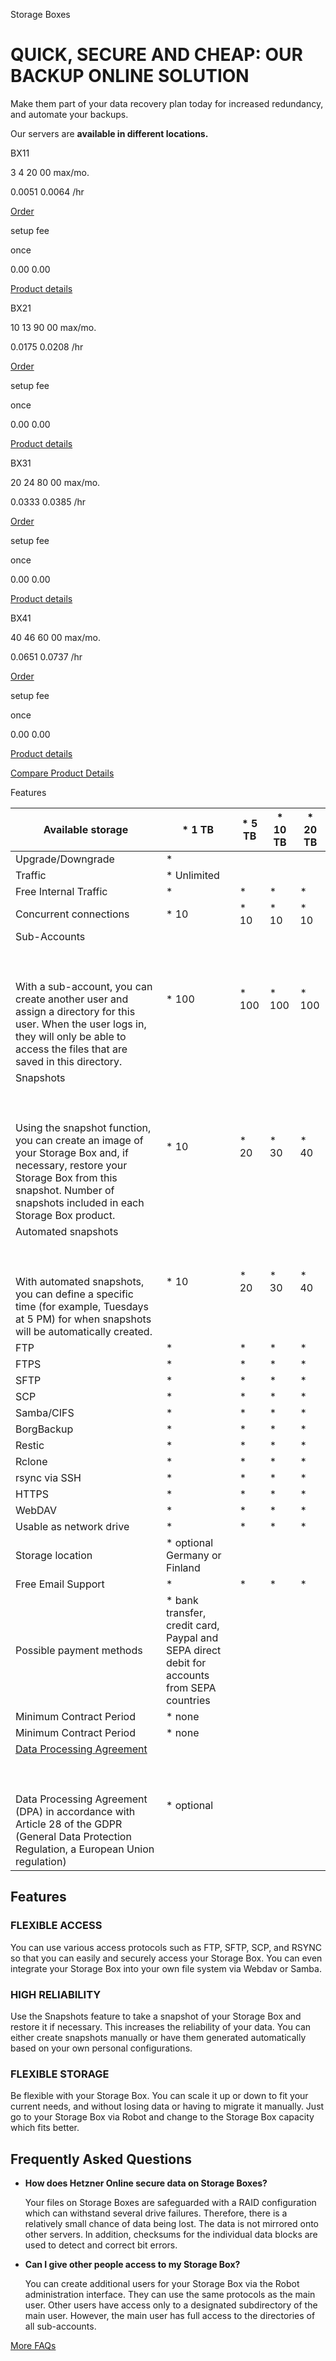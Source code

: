 Storage Boxes

QUICK, SECURE AND CHEAP: OUR BACKUP ONLINE SOLUTION
==========

 Make them part of your data recovery plan today for increased redundancy, and automate your backups.

 Our servers are **available in different locations.**

 BX11

3 4 20 00  max/mo.

0.0051 0.0064  /hr

[Order](https://robot.hetzner.com/order/storage/product/1333/category/storage/culture/en_GB/country/OTHER)

 setup fee

 once

0.00 0.00

[Product details](https://www.hetzner.com/storage/storage-box/storage/storage-box/bx11/)

 BX21

10 13 90 00  max/mo.

0.0175 0.0208  /hr

[Order](https://robot.hetzner.com/order/storage/product/1334/category/storage/culture/en_GB/country/OTHER)

 setup fee

 once

0.00 0.00

[Product details](https://www.hetzner.com/storage/storage-box/storage/storage-box/bx21/)

 BX31

20 24 80 00  max/mo.

0.0333 0.0385  /hr

[Order](https://robot.hetzner.com/order/storage/product/1335/category/storage/culture/en_GB/country/OTHER)

 setup fee

 once

0.00 0.00

[Product details](https://www.hetzner.com/storage/storage-box/storage/storage-box/bx31/)

 BX41

40 46 60 00  max/mo.

0.0651 0.0737  /hr

[Order](https://robot.hetzner.com/order/storage/product/1336/category/storage/culture/en_GB/country/OTHER)

 setup fee

 once

0.00 0.00

[Product details](https://www.hetzner.com/storage/storage-box/storage/storage-box/bx41/)

[Compare Product Details](https://www.hetzner.com/storage/storage-box/storage/storage-box-mobile/)

 Features

|                                                                                                                                        Available storage                                                                                                                                        |                                          * 1 TB                                           |* 5 TB|* 10 TB|* 20 TB|
|-------------------------------------------------------------------------------------------------------------------------------------------------------------------------------------------------------------------------------------------------------------------------------------------------|-------------------------------------------------------------------------------------------|------|-------|-------|
|                                                                                                                                        Upgrade/Downgrade                                                                                                                                        |                                             *                                             |      |       |       |
|                                                                                                                                             Traffic                                                                                                                                             |                                        * Unlimited                                        |      |       |       |
|                                                                                                                                      Free Internal Traffic                                                                                                                                      |                                             *                                             |  *   |   *   |   *   |
|                                                                                                                                      Concurrent connections                                                                                                                                     |                                           * 10                                            | * 10 | * 10  | * 10  |
|                                  Sub-Accounts<br/><br/>[]()<br/><br/> With a sub-account, you can create another user and assign a directory for this user. When the user logs in, they will only be able to access the files that are saved in this directory.                                 |                                           * 100                                           |* 100 | * 100 | * 100 |
|                               Snapshots<br/><br/>[]()<br/><br/> Using the snapshot function, you can create an image of your Storage Box and, if necessary, restore your Storage Box from this snapshot. Number of snapshots included in each Storage Box product.                              |                                           * 10                                            | * 20 | * 30  | * 40  |
|                                                      Automated snapshots<br/><br/>[]()<br/><br/> With automated snapshots, you can define a specific time (for example, Tuesdays at 5 PM) for when snapshots will be automatically created.                                                     |                                           * 10                                            | * 20 | * 30  | * 40  |
|                                                                                                                                               FTP                                                                                                                                               |                                             *                                             |  *   |   *   |   *   |
|                                                                                                                                               FTPS                                                                                                                                              |                                             *                                             |  *   |   *   |   *   |
|                                                                                                                                               SFTP                                                                                                                                              |                                             *                                             |  *   |   *   |   *   |
|                                                                                                                                               SCP                                                                                                                                               |                                             *                                             |  *   |   *   |   *   |
|                                                                                                                                            Samba/CIFS                                                                                                                                           |                                             *                                             |  *   |   *   |   *   |
|                                                                                                                                            BorgBackup                                                                                                                                           |                                             *                                             |  *   |   *   |   *   |
|                                                                                                                                              Restic                                                                                                                                             |                                             *                                             |  *   |   *   |   *   |
|                                                                                                                                              Rclone                                                                                                                                             |                                             *                                             |  *   |   *   |   *   |
|                                                                                                                                          rsync via SSH                                                                                                                                          |                                             *                                             |  *   |   *   |   *   |
|                                                                                                                                              HTTPS                                                                                                                                              |                                             *                                             |  *   |   *   |   *   |
|                                                                                                                                              WebDAV                                                                                                                                             |                                             *                                             |  *   |   *   |   *   |
|                                                                                                                                     Usable as network drive                                                                                                                                     |                                             *                                             |  *   |   *   |   *   |
|                                                                                                                                         Storage location                                                                                                                                        |                               * optional Germany or Finland                               |      |       |       |
|                                                                                                                                        Free Email Support                                                                                                                                       |                                             *                                             |  *   |   *   |   *   |
|                                                                                                                                     Possible payment methods                                                                                                                                    |* bank transfer, credit card, Paypal and SEPA direct debit for accounts from SEPA countries|      |       |       |
|                                                                                                                                     Minimum Contract Period                                                                                                                                     |                                          * none                                           |      |       |       |
|                                                                                                                                     Minimum Contract Period                                                                                                                                     |                                          * none                                           |      |       |       |
| [Data Processing Agreement](https://docs.hetzner.com/general/general-terms-and-conditions/data-privacy-faq/#data-processing)<br/><br/>[]()<br/><br/> Data Processing Agreement (DPA) in accordance with Article 28 of the GDPR (General Data Protection Regulation, a European Union regulation)|                                        * optional                                         |      |       |       |

Features
----------

### FLEXIBLE ACCESS ###

You can use various access protocols such as FTP, SFTP, SCP, and RSYNC so that you can easily and securely access your Storage Box. You can even integrate your Storage Box into your own file system via Webdav or Samba.

### HIGH RELIABILITY ###

Use the Snapshots feature to take a snapshot of your Storage Box and restore it if necessary. This increases the reliability of your data. You can either create snapshots manually or have them generated automatically based on your own personal configurations.

### FLEXIBLE STORAGE ###

Be flexible with your Storage Box. You can scale it up or down to fit your current needs, and without losing data or having to migrate it manually. Just go to your Storage Box via Robot and change to the Storage Box capacity which fits better.

Frequently Asked Questions
----------

* **How does Hetzner Online secure data on Storage Boxes?**

  Your files on Storage Boxes are safeguarded with a RAID configuration which can withstand several drive failures. Therefore, there is a relatively small chance of data being lost. The data is not mirrored onto other servers. In addition, checksums for the individual data blocks are used to detect and correct bit errors.

* **Can I give other people access to my Storage Box?**

  You can create additional users for your Storage Box via the Robot administration interface. They can use the same protocols as the main user. Other users have access only to a designated subdirectory of the main user. However, the main user has full access to the directories of all sub-accounts.

[More FAQs](https://docs.hetzner.com/robot/storage-box)
